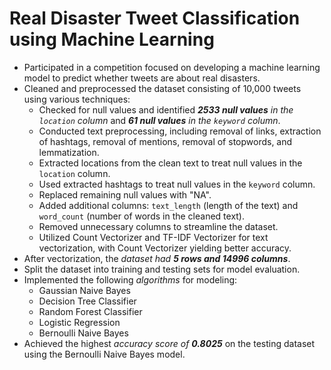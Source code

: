 # Real Disaster Tweet Classification using Machine Learning

- Participated in a competition focused on developing a machine learning model to predict whether tweets are about real disasters.
- Cleaned and preprocessed the dataset consisting of 10,000 tweets using various techniques:
    - Checked for null values and identified ***2533 null values** in the `location` column* and ***61 null values** in the `keyword` column*.
    - Conducted text preprocessing, including removal of links, extraction of hashtags, removal of mentions, removal of stopwords, and lemmatization.
    - Extracted locations from the clean text to treat null values in the `location` column.
    - Used extracted hashtags to treat null values in the `keyword` column.
    - Replaced remaining null values with "NA".
    - Added additional columns: `text_length` (length of the text) and `word_count` (number of words in the cleaned text).
    - Removed unnecessary columns to streamline the dataset.
    - Utilized Count Vectorizer and TF-IDF Vectorizer for text vectorization, with Count Vectorizer yielding better accuracy.
- After vectorization, the *dataset had **5 rows and 14996 columns***.
- Split the dataset into training and testing sets for model evaluation.
- Implemented the following *algorithms* for modeling:
    - Gaussian Naive Bayes
    - Decision Tree Classifier
    - Random Forest Classifier
    - Logistic Regression
    - Bernoulli Naive Bayes
- Achieved the highest *accuracy score of **0.8025*** on the testing dataset using the Bernoulli Naive Bayes model.